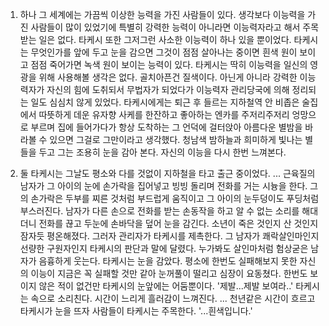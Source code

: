 1. 하나
그 세계에는 가끔씩 이상한 능력을 가진 사람들이 있다.
생각보다 이능력을 가진 사람들이 많이 있었기에 특별히 강력한 능력이 아니라면 이능력자라고 해서 주목받는 일은 없다.
타케시 또한 그저그런 사소한 이능력이 하나 있을 뿐이었다. 
타케시는 무엇인가를 앞에 두고 눈을 감으면 그것이 점점 살아나는 중이면 흰색 원이 보이고 점점 죽어가면 녹색 원이 보이는 능력이 있다.
타케시는 딱히 이능력을 일신의 영광을 위해 사용해볼 생각은 없다. 
골치아픈건 질색이다.
아닌게 아니라 강력한 이능력자가 자신의 힘에 도취되서 무법자가 되었다가 이능력자 관리당국에 의해 정리되는 일도 심심치 않게 있었다.
타케시에게는 퇴근 후 들르는 지하철역 안 비좁은 술집에서 따뜻하게 데운 유자향 사케를 한잔하고 좋아하는 엔카를 주저리주저리 엉망으로 부르며 집에 들어가다가 항상 도착하는 그 언덕에 걸터앉아 아름다운 별밤을 바라볼 수 있으면 그걸로 그만이라고 생각했다.
청남색 밤하늘과 희미하게 빛나는 별들을 두고 그는 조용히 눈을 감아 본다.
자신의 이능을 다시 한번 느껴본다.

2. 둘
타케시는 그날도 평소와 다를 것없이 지하철을 타고 출근 중이었다.
...
근육질의 남자가 그 아이의 눈에 손가락을 집어넣고 빙빙 돌리며 전화를 거는 시늉을 한다. 
그의 손가락은 두부를 찌른 것처럼 부드럽게 움직이고 그 아이의 눈두덩이도 푸딩처럼 부스러진다. 
남자가 다른 손으로 전화를 받는 손동작을 하고 알 수 없는 소리를 해대더니 전화를 끊고 두눈에 손바닥을 덮어 눈을 감긴다.
소년이 죽은 것인지 산 것인지 잠자듯 평온해졌다.
그러자 관리자가 타케시를 제촉한다. 그 남자가 쾌락살인마인지 선량한 구원자인지 타케시의 판단과 말에 달렸다. 
누가봐도 살인마처럼 험상굳은 남자가 음흉하게 웃는다.
타케시는 눈을 감았다. 평소에 한번도 실패해보지 못한 자신의 이능이 지금은 꼭 실패할 것만 같아 눈꺼풀이 떨리고 심장이 요동쳤다.
한번도 보이지 않은 적이 없건만 타케시의 눈앞에는 어둠뿐이다.
'제발...제발 보여라..'
타케시는 속으로 소리친다. 
시간이 느리게 흘러감이 느껴진다.
...
천년같은 시간이 흐르고 타케시가 눈을 뜨자 사람들이 타케시는 주목한다.
'...흰색입니다.'